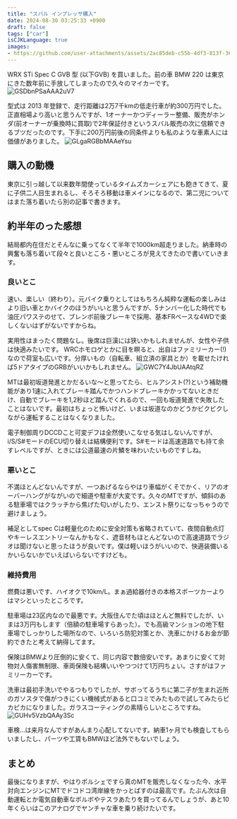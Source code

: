 ```yaml
---
title: "スバル インプレッサ購入"
date: 2024-08-30 03:25:33 +0900
draft: false
tags: ["car"]
isCJKLanguage: true
images:
- https://github.com/user-attachments/assets/2ac85deb-c55b-4df3-813f-36c258955222
---
```


WRX STi Spec C GVB 型 (以下GVB) を買いました。前の車 BMW 220 は東京にきた数年前に手放してしまったので久々のマイカーです。
![GSDbnPSaAAA2uV7](https://github.com/user-attachments/assets/2ac85deb-c55b-4df3-813f-36c258955222)

<!--more-->

型式は 2013 年登録で、走行距離は2万7千kmの低走行車が約300万円でした。正直相場より高いと思うんですが、1オーナーかつディーラー整備、販売がホンダ(前オーナーが乗換時に買取)で2年保証付きというスバル販売の次に信頼できるブツだったのです。下手に200万円前後の同条件よりも私のような車素人には価値がありました。
![GLgaRGBbMAAeYsu](https://github.com/user-attachments/assets/b646c31e-7b6b-4e52-8d5f-ec29b19b03f9)


## 購入の動機

東京に引っ越して以来数年間使っているタイムズカーシェアにも飽きてきて、夏に子供二人目生まれるし、そろそろ移動は車メインになるので、第二児についてはまた落ち着いたら別の記事で書きます。

## 約半年のった感想

結局都内在住だとそんなに乗ってなくて半年で1000km超走りました。納車時の興奮も落ち着いて段々と良いところ・悪いところが見えてきたので書いていきます。

### 良いとこ

速い、楽しい（終わり）。元バイク乗りとしてはもちろん純粋な運転の楽しみはより旧い車とかバイクのほうがいいと思うんですが、5ナンバー化した時代でも油圧パワステのせて、ブレンボ前後ブレーキで採用、基本FRベースな4WDで楽しくないはずがないですからね。

実用性はまったく問題なし。後席は巨漢には狭いかもしれませんが、女性や子供は快適みたいです。
WRCホモロゲとかに目を瞑ると、出自はファミリーカー(!)なので荷室も広いです。分厚いもの（自転車、組立済の家具とか）を載せたければ5ドアタイプのGRBがいいかもしれません。
![GWC7Y4JbUAAtqRZ](https://github.com/user-attachments/assets/6bfb5d43-66bb-4c9c-b39f-079c8401be77)

MTは最初坂道発進とかだるいな〜と思ってたら、ヒルアシスト(?)という補助機能があり1速に入れてブレーキ踏んでかつハンドブレーキかかってないときだけ、自動でブレーキを1,2秒ほど踏んでくれるので、一回も坂道発進で失敗したことはないです。最初はちょっと怖いけど、いまは坂道なのかどうかビクビクしながら運転することはなくなりました。

電子制御周りDCCDこと可変デフは全然使いこなせる気はしないんですが、i/S/S#モードのECU切り替えは結構便利です。S#モードは高速道路でも持て余すレベルですが、ときには公道最速の片鱗を味わいたいものですしね。

### 悪いとこ

不満ほとんどないんですが、一つあげるならやはり車幅がくそでかく、リアのオーバーハングがながいので細道や駐車が大変です。久々のMTですが、傾斜のある駐車場ではクラッチから焦げた匂いがしたり、エンスト祭りになっちゃうので避けましょう。

補足としてspec Cは軽量化のために安全対策も省略されていて、夜間自動点灯やキーレスエントリーなんかもなく、遮音材もほとんどないので高速道路でラジオは聞けないと思ったほうが良いです。僕は軽いほうがいいので、快適装備いるかいらないかでいえばいらないですけども。

### 維持費用

燃費は悪いです、ハイオクで10km/L。まぁ過給器付きの本格スポーツカーよりはマシといったところです。

駐車場は23区内なので最悪です。大阪住んでた頃はほとんど無料でしたが、いまは3万円もします（倍額の駐車場すらあった）。でも高級マンションの地下駐車場でしっかりした場所なので、いろいろ防犯対策とか、洗車にかけるお金が節約できたと考えて納得してます。

保険はBMWより圧倒的に安くて、同じ内容で数倍安いです。あまりに安くて対物対人傷害無制限、車両保険も結構いいやつつけて1万円ちょい。さすがはファミリーカーです。

洗車は最初手洗いでやるつもりでしたが、サボってるうちに第二子が生まれ近所のガソスタで傷がつきにくい機械式があると口コミでみたもので試してみたらピカピカになりました。ガラスコーティングの素晴らしいところですね。
![GUHv5VzbQAAy3Sc](https://github.com/user-attachments/assets/f5932997-96d9-40e5-8927-80be8481196c)

車検...は来月なんですがあんまり心配してないです。納車1ヶ月でも検査してもらいましたし、パーツや工賃もBMWほど法外でもないでしょう。

## まとめ

最後になりますが、やはりポルシェですら真のMTを販売しなくなった今、水平対向エンジンにMTでドコドコ湾岸線をかっとばすのは最高です。たぶん次は自動運転とか電気自動車なボルボやテスラあたりを買ってるんでしょうが、あと10年くらいはこのアナログでヤンチャな車を乗り続けたいです。
